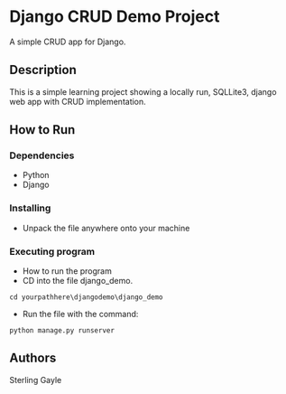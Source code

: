 # Django CRUD Demo Project

A simple CRUD app for Django.

## Description

This is a simple learning project showing a locally run, SQLLite3, django web app with CRUD implementation.

## How to Run

### Dependencies

* Python
* Django

### Installing

* Unpack the file anywhere onto your machine

### Executing program

* How to run the program
* CD into the file django_demo.
```
cd yourpathhere\djangodemo\django_demo
```
* Run the file with the command: 
```
python manage.py runserver
```

## Authors

Sterling Gayle
